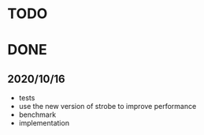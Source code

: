 # TODO

# DONE

## 2020/10/16
- tests
- use the new version of strobe to improve performance
- benchmark
- implementation
